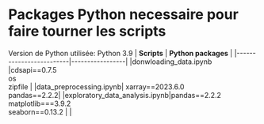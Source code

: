 # Packages Python necessaire pour faire tourner les scripts
Version de Python utilisée: Python  3.9
|       **Scripts**           | **Python packages** |
|-------------------------|-----------------|
|donwloading_data.ipynb   |cdsapi==0.7.5<br>os<br>zipfile  |
|data_preprocessing.ipynb| xarray==2023.6.0<br>pandas==2.2.2|
|exploratory_data_analysis.ipynb|pandas==2.2.2<br>matplotlib===3.9.2<br>seaborn==0.13.2  |
|
